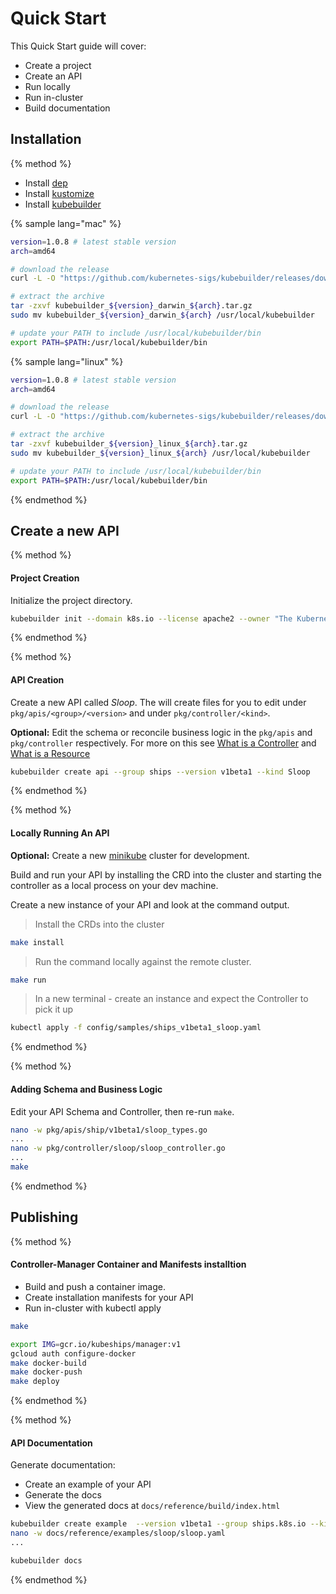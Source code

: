 # Quick Start

This Quick Start guide will cover:

- Create a project
- Create an API
- Run locally
- Run in-cluster
- Build documentation

## Installation
{% method %}

- Install [dep](https://github.com/golang/dep)
- Install [kustomize](https://github.com/kubernetes-sigs/kustomize)
- Install [kubebuilder](https://github.com/kubernetes-sigs/kubebuilder)

{% sample lang="mac" %}
```bash
version=1.0.8 # latest stable version
arch=amd64

# download the release
curl -L -O "https://github.com/kubernetes-sigs/kubebuilder/releases/download/v${version}/kubebuilder_${version}_darwin_${arch}.tar.gz"

# extract the archive
tar -zxvf kubebuilder_${version}_darwin_${arch}.tar.gz
sudo mv kubebuilder_${version}_darwin_${arch} /usr/local/kubebuilder

# update your PATH to include /usr/local/kubebuilder/bin
export PATH=$PATH:/usr/local/kubebuilder/bin
```

{% sample lang="linux" %}
```bash
version=1.0.8 # latest stable version
arch=amd64

# download the release
curl -L -O "https://github.com/kubernetes-sigs/kubebuilder/releases/download/v${version}/kubebuilder_${version}_linux_${arch}.tar.gz"

# extract the archive
tar -zxvf kubebuilder_${version}_linux_${arch}.tar.gz
sudo mv kubebuilder_${version}_linux_${arch} /usr/local/kubebuilder

# update your PATH to include /usr/local/kubebuilder/bin
export PATH=$PATH:/usr/local/kubebuilder/bin
```
{% endmethod %}

## Create a new API

{% method %}

#### Project Creation

Initialize the project directory.

```bash
kubebuilder init --domain k8s.io --license apache2 --owner "The Kubernetes Authors"
```
{% endmethod %}

{% method %}

#### API Creation

Create a new API called *Sloop*.  The will create files for you to edit under `pkg/apis/<group>/<version>` and under
`pkg/controller/<kind>`.

**Optional:** Edit the schema or reconcile business logic in the `pkg/apis` and `pkg/controller` respectively.
For more on this see [What is a Controller](basics/what_is_a_controller.md)
and [What is a Resource](basics/what_is_a_resource.md)

```bash
kubebuilder create api --group ships --version v1beta1 --kind Sloop
```
{% endmethod %}

{% method %}

#### Locally Running An API

**Optional:** Create a new [minikube](https://github.com/kubernetes/minikube) cluster for development.

Build and run your API by installing the CRD into the cluster and starting the controller as a local
process on your dev machine.

Create a new instance of your API and look at the command output.

> Install the CRDs into the cluster

```bash
make install
```

> Run the command locally against the remote cluster.

```bash
make run
```

> In a new terminal - create an instance and expect the Controller to pick it up

```bash
kubectl apply -f config/samples/ships_v1beta1_sloop.yaml
```
{% endmethod %}

{% method %}

#### Adding Schema and Business Logic

Edit your API Schema and Controller, then re-run `make`.

```bash
nano -w pkg/apis/ship/v1beta1/sloop_types.go
...
nano -w pkg/controller/sloop/sloop_controller.go
...
make
```
{% endmethod %}

## Publishing

{% method %}

#### Controller-Manager Container and Manifests installtion

- Build and push a container image.
- Create installation manifests for your API
- Run in-cluster with kubectl apply

```bash
make
```

```bash
export IMG=gcr.io/kubeships/manager:v1
gcloud auth configure-docker
make docker-build
make docker-push
make deploy
```

{% endmethod %}

{% method %}

#### API Documentation

Generate documentation:

- Create an example of your API
- Generate the docs
- View the generated docs at `docs/reference/build/index.html`

```bash
kubebuilder create example  --version v1beta1 --group ships.k8s.io --kind Sloop
nano -w docs/reference/examples/sloop/sloop.yaml
...
```

```bash
kubebuilder docs
```
{% endmethod %}
